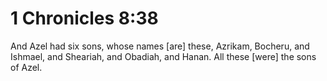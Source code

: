 # 1 Chronicles 8:38

And Azel had six sons, whose names [are] these, Azrikam, Bocheru, and Ishmael, and Sheariah, and Obadiah, and Hanan. All these [were] the sons of Azel.